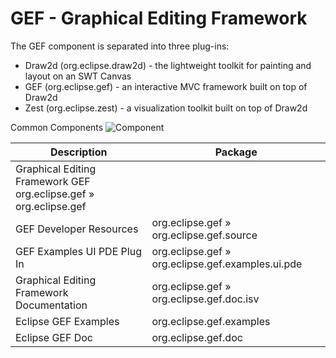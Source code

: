 # GEF - Graphical Editing Framework 
The GEF component is separated into three plug-ins:
- Draw2d (org.eclipse.draw2d) - the lightweight toolkit for painting and layout on an SWT Canvas
- GEF (org.eclipse.gef) - an interactive MVC framework built on top of Draw2d
- Zest (org.eclipse.zest) - a visualization toolkit built on top of Draw2d

Common Components
![Component](https://help.eclipse.org/latest/topic/org.eclipse.gef.common.doc/reference/wiki/images/common/components.common.jpeg)


| Description | Package |
|-------------|---------|
| Graphical Editing Framework GEF  org.eclipse.gef » org.eclipse.gef
| GEF Developer Resources | org.eclipse.gef » org.eclipse.gef.source |
| GEF Examples UI PDE Plug In  | org.eclipse.gef » org.eclipse.gef.examples.ui.pde |
| Graphical Editing Framework Documentation | org.eclipse.gef » org.eclipse.gef.doc.isv |
| Eclipse GEF Examples | org.eclipse.gef.examples |
| Eclipse GEF Doc | org.eclipse.gef.doc|


